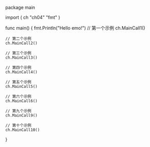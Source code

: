 package main

import (
	ch "ch04"
	"fmt"
)

func main() {
	fmt.Println("Hello emo!")
	// 第一个示例
	ch.MainCall1()

	// 第二个示例
	ch.MainCall2()

	// 第三个示例
	ch.MainCall3()

	// 第四个示例
	ch.MainCall4()

	// 第五个示例
	ch.MainCall5()

	// 第六个示例
	ch.MainCall6()

	// 第九个示例
	ch.MainCall9()

	// 第十个示例
	ch.MainCall10()
}
